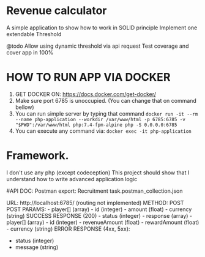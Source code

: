 # Revenue calculator
A simple application to show how to work in SOLID principle
Implement one extendable Threshold

@todo
Allow using dynamic threshold via api request
Test coverage and cover app in 100%

# HOW TO RUN APP VIA DOCKER
1. GET DOCKER ON: https://docs.docker.com/get-docker/
2. Make sure port 6785 is unoccupied. (You can change that on command bellow)
3. You can run simple server by typing that command
`docker run -it --rm --name php-application --workdir /var/www/html -p 6785:6785 -v "$PWD":/var/www/html php:7.4-fpm-alpine php -S 0.0.0.0:6785`
4. You can execute any command via:
`docker exec -it php-application`

# Framework. 
I don't use any php (except codeception)
This project should show that I understand how to write advanced application logic

#API DOC:
Postman export: Recruitment task.postman_collection.json

URL: http://localhost:6785/ (routing not implemented)
METHOD: POST
POST PARAMS:
    - player[] (array)
        - id (integer)
        - amount (float)
        - currency (string)
SUCCESS RESPONSE (200)
    - status (integer)
    - response (array)
        - player[] (array)
            - id (integer)
            - revenueAmount (float)
            - rewardAmount (float)
            - currency (string)
ERROR RESPONSE (4xx, 5xx):
 - status (integer)
 - message (string)
 